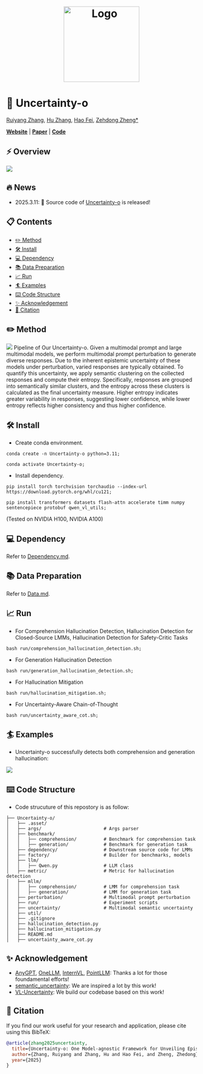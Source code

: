 <h1 style="text-align: center;">
    <img src=".asset/logo.png" alt="Logo" style="vertical-align: middle; height: 200px;">
</h1>

# 🔎 Uncertainty-o

[Ruiyang Zhang](https://ruiyang-061x.github.io/), [Hu Zhang](https://huzhangcs.github.io/), [Hao Fei](https://haofei.vip/), [Zehdong Zheng*](https://www.zdzheng.xyz/)

**[Website](https://Uncertainty-o.github.io/)** | **[Paper]()** | **[Code](https://github.com/Ruiyang-061X/Uncertainty-o)**


## ⚡ Overview

![](.asset/overview.png)

## 🔥 News

- 2025.3.11: 🐣 Source code of [Uncertainty-o](https://github.com/Ruiyang-061X/Uncertainty-o) is released!

## 📋 Contents
- [✏️ Method](#-method)
- [🛠️ Install](#-install)
- [💻 Dependency](#-dependency)
- [📚 Data Preparation](#-data-preparation)
- [📈 Run](#-run)
- [🏄 Examples](#-examples)
- [⌨️ Code Structure](#-code-structure)
- [✨ Acknowledgement](#-acknowledgement)
- [📎 Citation](#-citation)

## ✏️ Method

![](.asset/method.png)
Pipeline of Our Uncertainty-o. Given a multimodal prompt and large multimodal models, we perform multimodal prompt perturbation to generate diverse responses. Due to the inherent epistemic uncertainty of these models under perturbation, varied responses are typically obtained. To quantify this uncertainty, we apply semantic clustering on the collected responses and compute their entropy. Specifically, responses are grouped into semantically similar clusters, and the entropy across these clusters is calculated as the final uncertainty measure. Higher entropy indicates greater variability in responses, suggesting lower confidence, while lower entropy reflects higher consistency and thus higher confidence.

## 🛠️ Install

- Create conda environment.

```
conda create -n Uncertainty-o python=3.11;

conda activate Uncertainty-o;
```

- Install dependency.

```
pip install torch torchvision torchaudio --index-url https://download.pytorch.org/whl/cu121;

pip install transformers datasets flash-attn accelerate timm numpy sentencepiece protobuf qwen_vl_utils;
```

(Tested on NVIDIA H100, NVIDIA A100)

## 💻 Dependency

Refer to [Dependency.md](doc/Dependency.md).


## 📚 Data Preparation

Refer to [Data.md](doc/Data.md).

## 📈 Run

- For Comprehension Hallucination Detection, Hallucination Detection for Closed-Source LMMs, Hallucination Detection for Safety-Critic Tasks

```
bash run/comprehension_hallucination_detection.sh;
```

- For Generation Hallucination Detection

```
bash run/generation_hallucination_detection.sh;
```

- For Hallucination Mitigation

```
bash run/hallucination_mitigation.sh;
```

- For Uncertainty-Aware Chain-of-Thought

```
bash run/uncertainty_aware_cot.sh;
```

## 🏄 Examples

- Uncertainty-o successfully detects both comprehension and generation hallucination:

![](.asset/qualitative_case.png)

## ⌨️ Code Structure

- Code strucuture of this repostory is as follow:

```
├── Uncertainty-o/ 
│   ├── .asset/
│   ├── args/                       # Args parser
│   ├── benchmark/
│   │   ├── comprehension/          # Benchmark for comprehension task
│   │   ├── generation/             # Benchmark for generation task
│   ├── dependency/                 # Downstream source code for LMMs
│   ├── factory/                    # Builder for benchmarks, models
│   ├── llm/
│   │   ├── Qwen.py                 # LLM class
│   ├── metric/                     # Metric for hallucination detection
│   ├── mllm/
│   │   ├── comprehension/          # LMM for comprehension task
│   │   ├── generation/             # LMM for generation task
│   ├── perturbation/               # Multimodal prompt perturbation
│   ├── run/                        # Experiment scripts
│   ├── uncertainty/                # Multimodal semantic uncertainty
│   ├── util/
│   ├── .gitignore
│   ├── hallucination_detection.py  
│   ├── hallucination_mitigation.py 
│   ├── README.md
│   ├── uncertainty_aware_cot.py    
```

## ✨ Acknowledgement

- [AnyGPT](https://github.com/OpenMOSS/AnyGPT), [OneLLM](https://github.com/csuhan/OneLLM), [InternVL](https://github.com/OpenGVLab/InternVL), [PointLLM](https://github.com/OpenRobotLab/PointLLM): Thanks a lot for those foundamental efforts!
- [semantic_uncertainty](https://github.com/jlko/semantic_uncertainty): We are inspired a lot by this work!
- [VL-Uncertainty](https://github.com/Ruiyang-061X/VL-Uncertainty): We build our codebase based on this work!


## 📎 Citation

If you find our work useful for your research and application, please cite using this BibTeX:

```bibtex
@article{zhang2025uncertainty,
  title={Uncertainty-o: One Model-agnostic Framework for Unveiling Epistemic Uncertainty in Large Multimodal Models},
  author={Zhang, Ruiyang and Zhang, Hu and Hao Fei, and Zheng, Zhedong},
  year={2025}
}
```